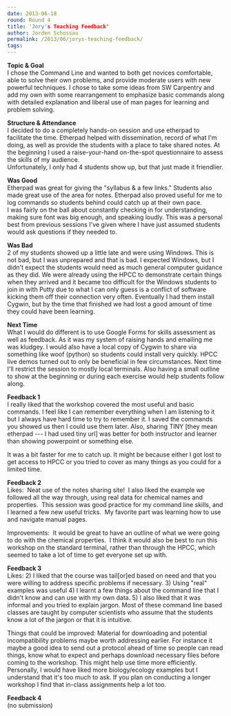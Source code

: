 ```yaml
---
date: 2013-06-18
round: Round 4
title: 'Jory's Teaching Feedback'
author: Jorden Schossau
permalink: /2013/06/jorys-teaching-feedback/
tags:
---
```

**Topic & Goal**  
I chose the Command Line and wanted to both get novices comfortable, able to solve their own problems, and provide moderate users with new powerful techniques. I chose to take some ideas from SW Carpentry and add my own with some rearrangement to emphasize basic commands along with detailed explanation and liberal use of man pages for learning and problem solving.

**Structure & Attendance**  
I decided to do a completely hands-on session and use etherpad to facilitate the time. Etherpad helped with dissemination, record of what I'm doing, as well as provide the students with a place to take shared notes. At the beginning I used a raise-your-hand on-the-spot questionnaire to assess the skills of my audience.  
Unfortunately, I only had 4 students show up, but that just made it friendlier.

**Was Good**  
Etherpad was great for giving the "syllabus & a few links." Students also made great use of the area for notes. Etherpad also proved useful for me to log commands so students behind could catch up at their own pace.  
I was fairly on the ball about constantly checking in for understanding, making sure font was big enough, and speaking loudly. This was a personal best from previous sessions I've given where I have just assumed students would ask questions if they needed to.

**Was Bad**  
2 of my students showed up a little late and were using Windows. This is not bad, but I was unprepared and that is bad. I expected Windows, but I didn't expect the students would need as much general computer guidance as they did. We were already using the HPCC to demonstrate certain things when they arrived and it became too difficult for the Windows students to join in with Putty due to what I can only guess is a conflict of software kicking them off their connection very often. Eventually I had them install Cygwin, but by the time that finished we had lost a good amount of time they could have been learning.

**Next Time**  
What I would do different is to use Google Forms for skills assessment as well as feedback. As it was my system of raising hands and emailing me was kludgey. I would also have a local copy of Cygwin to share via something like woof (python) so students could install very quickly. HPCC live demos turned out to only be beneficial in few circumstances. Next time I'll restrict the session to mostly local terminals. Also having a small outline to show at the beginning or during each exercise would help students follow along.

**Feedback 1**  
I really liked that the workshop covered the most useful and basic commands. I feel like I can remember everything when I am listening to it but I always have hard time to try to remember it. I saved the commands you showed us then I could use them later. Also, sharing TINY [they mean etherpad --- I had used tiny url] was better for both instructor and learner than showing powerpoint or something else.

It was a bit faster for me to catch up. It might be because either I got lost to get access to HPCC or you tried to cover as many things as you could for a limited time.

**Feedback 2**  
Likes:  Neat use of the notes sharing site!  I also liked the example we followed all the way through, using real data for chemical names and properties.  This session was good practice for my command line skills, and I learned a few new useful tricks.  My favorite part was learning how to use and navigate manual pages.

Improvements:  It would be great to have an outline of what we were going to do with the chemical properties.  I think it would also be best to run this workshop on the standard terminal, rather than through the HPCC, which seemed to take a lot of time to get everyone set up with.

**Feedback 3**  
Likes: 2) I liked that the course was tail[or]ed based on need and that you were willing to address specific problems if necessary. 3) Using "real" examples was useful 4) I learnt a few things about the command line that I didn't know and can use with my own data. 5) I also liked that it was informal and you tried to explain jargon. Most of these command line based classes are taught by computer scientists who assume that the students know a lot of the jargon or that it is intuitive.

Things that could be improved: Material for downloading and potential incompatibility problems maybe worth addressing earlier. For instance it maybe a good idea to send out a protocol ahead of time so people can read things, know what to expect and perhaps download necessary files before coming to the workshop. This might help use time more efficiently.  
Personally, I would have liked more biology/ecology examples but I understand that it's too much to ask. If you plan on conducting a longer workshop I find that in-class assignments help a lot too.

**Feedback 4**  
(no submission)
